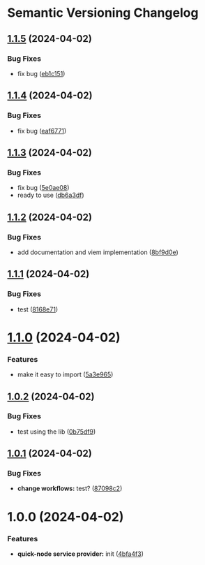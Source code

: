# Semantic Versioning Changelog

## [1.1.5](https://github.com/onchainyaotoshi/nftoshis-gating/compare/v1.1.4...v1.1.5) (2024-04-02)


### Bug Fixes

* fix bug ([eb1c151](https://github.com/onchainyaotoshi/nftoshis-gating/commit/eb1c15123d113c19bb606c217b545964c7da4fb3))

## [1.1.4](https://github.com/onchainyaotoshi/nftoshis-gating/compare/v1.1.3...v1.1.4) (2024-04-02)


### Bug Fixes

* fix bug ([eaf6771](https://github.com/onchainyaotoshi/nftoshis-gating/commit/eaf6771bef166471b72300fa5edb79c320d0e590))

## [1.1.3](https://github.com/onchainyaotoshi/nftoshis-gating/compare/v1.1.2...v1.1.3) (2024-04-02)


### Bug Fixes

* fix bug ([5e0ae08](https://github.com/onchainyaotoshi/nftoshis-gating/commit/5e0ae0899436c0ef09b9ec9c21e64ca5e44fa56e))
* ready to use ([db6a3df](https://github.com/onchainyaotoshi/nftoshis-gating/commit/db6a3df83bd298f4a4f878e47b9e14274e80a8de))

## [1.1.2](https://github.com/onchainyaotoshi/nftoshis-gating/compare/v1.1.1...v1.1.2) (2024-04-02)


### Bug Fixes

* add documentation and viem implementation ([8bf9d0e](https://github.com/onchainyaotoshi/nftoshis-gating/commit/8bf9d0ea70c3c63c6de8af51eb2078ed541e5dd3))

## [1.1.1](https://github.com/onchainyaotoshi/nftoshis-gating/compare/v1.1.0...v1.1.1) (2024-04-02)


### Bug Fixes

* test ([8168e71](https://github.com/onchainyaotoshi/nftoshis-gating/commit/8168e7124318efe25cdf3b6b54399c8339503cea))

# [1.1.0](https://github.com/onchainyaotoshi/nftoshis-gating/compare/v1.0.2...v1.1.0) (2024-04-02)


### Features

* make it easy to import ([5a3e965](https://github.com/onchainyaotoshi/nftoshis-gating/commit/5a3e9651981521388c392b1742a041d63e3d6a27))

## [1.0.2](https://github.com/onchainyaotoshi/nftoshis-gating/compare/v1.0.1...v1.0.2) (2024-04-02)


### Bug Fixes

* test using the lib ([0b75df9](https://github.com/onchainyaotoshi/nftoshis-gating/commit/0b75df9e4687e34d900dcf5f6dd761b6944183c9))

## [1.0.1](https://github.com/onchainyaotoshi/nftoshis-gating/compare/v1.0.0...v1.0.1) (2024-04-02)


### Bug Fixes

* **change workflows:** test? ([87098c2](https://github.com/onchainyaotoshi/nftoshis-gating/commit/87098c22edb20d0bde5ae6daf0c8941b9014f0ac))

# 1.0.0 (2024-04-02)


### Features

* **quick-node service provider:** init ([4bfa4f3](https://github.com/onchainyaotoshi/nftoshis-gating/commit/4bfa4f35e6fcf5e445931fb8521cf6c22cf0c1a2))
